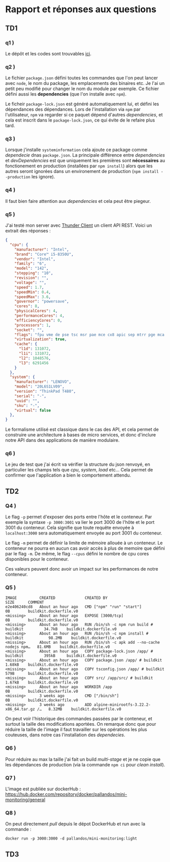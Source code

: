 # Rapport et réponses aux questions 

## TD1

### q1 ) 

Le dépôt et les codes sont trouvables [ici](https://github.com/Pallandos/mini-monitoring).

### q2 )

Le fichier `package.json` défini toutes les commandes que l'on peut lancer avec `node`, le nom du package, les emplacements des binaires etc. Je l'ai un petit peu modifié pour changer le nom du module par exemple. Ce fichier défini aussi les **dependencies** (que l'on installe avec `npm`). 

Le ficheir `package-lock.json` est généré automatiquement lui, et défini les dépendances des dépendances. Lors de l'installation via `npm` par l'utilisateur, `npm` va regarder si ce paquet dépend d'autres *dependencies*, et cela est inscrit dans le `package-lock.json`, ce qui évite de le refaire plus tard.

### q3 )

Lorsque j'installe `systeminformation` cela ajoute ce package comme *dependecie* dnas `package.json`. La principale différence entre *dependencies* et *devDependencies* est que uniquement les premières sont **nécessaires** au fonctionement en production (installées par `npm install`) alors que les autres seront ignorées dans un environement de production (`npm install --production` les ignore).

### q4 )

Il faut bien faire attention aux *dependencies* et cela peut être piegeur.

### q5 )

J'ai testé mon server avec [Thunder Client](https://docs.thunderclient.com/) un client API REST. Voici un extrait des réponses :

```json
{
  "cpu": {
    "manufacturer": "Intel",
    "brand": "Core™ i5-8350U",
    "vendor": "Intel",
    "family": "6",
    "model": "142",
    "stepping": "10",
    "revision": "",
    "voltage": "",
    "speed": 1.7,
    "speedMin": 0.4,
    "speedMax": 3.6,
    "governor": "powersave",
    "cores": 8,
    "physicalCores": 4,
    "performanceCores": 4,
    "efficiencyCores": 0,
    "processors": 1,
    "socket": "",
    "flags": "fpu vme de pse tsc msr pae mce cx8 apic sep mtrr pge mca cmov pat pse36 clflush dts acpi mmx fxsr sse sse2 ss ht tm pbe syscall nx pdpe1gb rdtscp lm constant_tsc art arch_perfmon pebs bts rep_good nopl xtopology nonstop_tsc cpuid aperfmperf pni pclmulqdq dtes64 monitor ds_cpl vmx smx est tm2 ssse3 sdbg fma cx16 xtpr pdcm pcid sse4_1 sse4_2 x2apic movbe popcnt tsc_deadline_timer aes xsave avx f16c rdrand lahf_lm abm 3dnowprefetch cpuid_fault epb pti ssbd ibrs ibpb stibp tpr_shadow flexpriority ept vpid ept_ad fsgsbase tsc_adjust sgx bmi1 avx2 smep bmi2 erms invpcid mpx rdseed adx smap clflushopt intel_pt xsaveopt xsavec xgetbv1 xsaves dtherm ida arat pln pts hwp hwp_notify hwp_act_window hwp_epp vnmi md_clear flush_l1d arch_capabilities",
    "virtualization": true,
    "cache": {
      "l1d": 131072,
      "l1i": 131072,
      "l2": 1048576,
      "l3": 6291456
    }
  },
  "system": {
    "manufacturer": "LENOVO",
    "model": "20L6S1LV09",
    "version": "ThinkPad T480",
    "serial": "-",
    "uuid": "",
    "sku": "-",
    "virtual": false
  },
}
```

Le formalisme utilisé est classique dans le cas des API, et cela permet de construire une architecture à bases de micro services, et donc d'inclure notre API dans des applications de manière modulaire. 

### q6 )

Le jeu de test que j'ai écrit va vérifier la structure du json renvoyé, en particulier les champs tels que *cpu*, *system*, *load* etc... Cela permet de confirmer que l'application a bien le comportement attendu. 

## TD2 

### Q4 )

Le flag `-p` permet d'exposer des ports entre l'hôte et le conteneur. Par exemple la syntaxe `-p 3000:3001` va lier le port 3000 de l'hôte et le port 3001 du conteneur. Cela signifie que toute requête envoyée à `localhost:3000` sera automatiquement envoyée au port 3001 du conteneur. 

Le flag `-m` permet de définir la limite de mémoire allouée à un conteneur. Le conteneur ne pourra en aucun cas avoir accès à plus de memoire que défini par le flag `-m`. De même, le flag `--cpus` défini le nombre de cpu cores disponibles pour le conteneur. 

Ces valeurs peuvent donc avoir un impact sur les performances de notre conteneur. 

### Q5 )

```
IMAGE          CREATED             CREATED BY                                      SIZE      COMMENT
e2e406240cd8   About an hour ago   CMD ["npm" "run" "start"]                       0B        buildkit.dockerfile.v0
<missing>      About an hour ago   EXPOSE [3000/tcp]                               0B        buildkit.dockerfile.v0
<missing>      About an hour ago   RUN /bin/sh -c npm run build # buildkit         34.7kB    buildkit.dockerfile.v0
<missing>      About an hour ago   RUN /bin/sh -c npm install # buildkit           98.2MB    buildkit.dockerfile.v0
<missing>      About an hour ago   RUN /bin/sh -c apk add --no-cache nodejs npm…   81.6MB    buildkit.dockerfile.v0
<missing>      About an hour ago   COPY package-lock.json /app/ # buildkit         395kB     buildkit.dockerfile.v0
<missing>      About an hour ago   COPY package.json /app/ # buildkit              1.68kB    buildkit.dockerfile.v0
<missing>      About an hour ago   COPY tsconfig.json /app/ # buildkit             579B      buildkit.dockerfile.v0
<missing>      About an hour ago   COPY src/ /app/src/ # buildkit                  1.67kB    buildkit.dockerfile.v0
<missing>      About an hour ago   WORKDIR /app                                    0B        buildkit.dockerfile.v0
<missing>      3 weeks ago         CMD ["/bin/sh"]                                 0B        buildkit.dockerfile.v0
<missing>      3 weeks ago         ADD alpine-minirootfs-3.22.2-x86_64.tar.gz /…   8.32MB    buildkit.dockerfile.v0
```

On peut voir l'historique des commandes passées par le conteneur, et surtout la taille des modifications aportées. On remarque donc que pour réduire la taille de l'image il faut travailler sur les opérations les plus couteuses, dans notre cas l'installation des *dependecies*. 

### Q6 )

Pour réduire au max la taille j'ai fait un build *multi-stage* et je ne copie que les dépendances de production (via la commande `npm ci` pour *clean install*).

### Q7 ) 

L'image est publiée sur dockerHub : https://hub.docker.com/repository/docker/pallandos/mini-monitoring/general

### Q8 ) 

On peut directement *pull* depuis le dépot DockerHub et run avec la commande :

    docker run -p 3000:3000 -d pallandos/mini-monitoring:light

## TD3